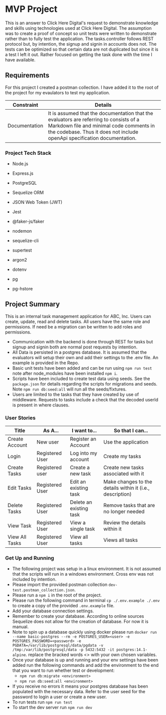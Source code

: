 # MVP Project

This is an answer to Click Here Digital's request to demonstrate knowledge and skills using technologies used at Click Here Digital. The assumption was to create a proof of concept so unit tests were written to demonstrate rather than to fully test the application. The tasks.controller follows REST protocol but, by intention, the signup and signin in accounts does not. The tests can be optimized so that certain data are not duplicated but since it is a test I left it out. Rather focused on getting the task done with the time I have available.

## Requirements

For this project I created a postman collection. I have added it to the root of the project for my evaulators to test my application.

|Constraint|Details|
|---|---|
|Documentation|It is assumed that the documentation that the evaluators are referring to consists of a Markdown file and minimal code comments in the codebase. Thus it does not include openApi specification documentation.|


### Project Tech Stack

* Node.js
* Express.js
* PostgreSQL
* Sequelize ORM
* JSON Web Token (JWT)
* Jest

* @faker-js/faker
* nodemon
* sequelize-cli
* supertest
* argon2
* dotenv
* pg
* pg-hstore
    
## Project Summary

This is an internal task management application for ABC, Inc. Users can create, update, read and delete tasks. All users have the same role and permissions. If need be a migration can be written to add roles and permissions. 

* Communication with the backend is done through REST for tasks but signup and signin both are normal post requests by intention. 
* All Data is persisted in a postgres database. It is assumed that the evaluators will setup their own and add their settings to the .env file. An example is provided in the Repo. 
* Basic unit tests have been added and can be run using `npm run test` note after node_modules have been installed `npm i`.
* Scripts have been included to create test data using seeds. See the `package.json` for details regarding the scripts for migrations and seeds. Note `npm run db:seed:all` will run all the seeds/fixtures.
* Users are limited to the tasks that they have created by use of middleware. Requests to tasks include a check that the decoded userId is present in where clauses. 

### User Stories

|Title|As A...|I want to...|So that I can...|
|---|---|---|---|
|Create Account|New user|Register an Account|Use the application|
|Login|Registered User|Log into my account|Create my tasks|
|Create Tasks|Registered user|Create a new task|Create new tasks associated with it|
|Edit Tasks|Registered User|Edit an existing task|Make changes to the details within it (i.e., description)|
|Delete Tasks|Registered User|Delete an existing task|Remove tasks that are no longer needed|
|View Task|Registered User|View a single task|Review the details within it|
|View All Tasks| Registered User | View all tasks| Views all tasks

### Get Up and Running

* The following project was setup in a linux environment. It is not assumed that the scripts will run in a windows environment. Cross env was not included by intention.
* Please import the provided postman collection `dev-test.postman_collection.json`. 
* Please run a `npm i` in the root of the project. 
* Please run the following command in terminal `cp ./.env.example ./.env` to create a copy of the provided `.env.example` file. 
* Add your database connection settings. 
* Remember to create your database. According to online sources Sequelize does not allow for the creation of database. For now it is manual.
* Note to spin up a database quickly using docker please run `docker run --name basic-postgres --rm -e POSTGRES_USER=<user> -e POSTGRES_PASSWORD=<password> -e PGDATA=/var/lib/postgresql/data/pgdata -v /tmp:/var/lib/postgresql/data -p 5432:5432 -it postgres:14.1-alpine`. replace the bracked words <> with your own chosen variables. 
* Once your database is up and running and your env settings have been added run the following commands and add the environment to the end that you want to run whether test or development:
  * `npm run db:migrate <environment>`
  * `npm run db:seed:all <environment>`
* If you receive no errors it means your postgres database has been populated with the necessary data. Refer to the user seed for the password to login a user or create a new user. 
* To run tests run `npm run test`
* To start the dev server run `npm run dev`
